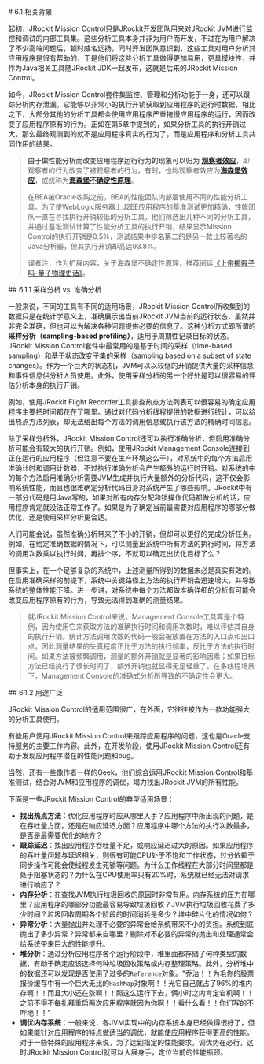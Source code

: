 <a name="6.1" />
# 6.1 相关背景

起初，JRockit Mission Control只是JRockit开发团队用来对JRockit JVM进行监控和调试的内部工具集。这些分析工具本身并非为用户而开发，不过在为用户解决了不少高端问题后，顿时威名远扬，同时开发团队意识到，这些工具对用户分析其应用程序是很有帮助的，于是他们将这些分析工具做得更加易用，更具模块性，并作为Java相关工具随JRockit JDK一起发布，这就是后来的JRockit Mission Control。

如今，JRockit Mission Control套件集监控、管理和分析功能于一身，还可以跟踪分析内存泄漏。它能够以非常小的执行开销获取到应用程序的运行时数据，相比之下，大部分其他的分析工具都会使用应用程序严重拖慢应用程序的运行，因而改变了应用程序原有的行为。正如在第5章中提到的，如果分析工具的执行开销过大，那么最终观测到的就不是应用程序真实的行为了，而是应用程序和分析工具共同作用的结果。

>由于做性能分析而改变应用程序运行行为的现象可以归为 [**观察者效应**][1]，即观察者的行为改变了被观察者的行为。有时，也称观察者效应为[**海森堡效应**][2]，或统称为[**海森堡不确定性原理**][3]。
>
>在BEA被Oracle收购之前，BEA的性能团队内部层使用不同的性能分析工具。为了使WebLogic服务器上J2EE应用程序的基准测试更加精确，性能团队一直在寻找执行开销较低的分析工具，他们筛选出几种不同的分析工具，并通过基准测试计算了性能分析工具的执行开销，结果显示Mission Control的执行开销是0.5%，测试结果中排名第二的是另一款比较著名的Java分析器，但其执行开销却高达93.8%。
>
>译者注，作为扩展内容，关于海森堡不确定性原理，推荐阅读[《上帝掷骰子吗-量子物理史话》][4]。

<a name="6.1.1" />
## 6.1.1 采样分析 vs. 准确分析

一般来说，不同的工具有不同的适用场景，JRockit Mission Control所收集到的数据只是在统计学意义上，准确展示出当前JRockit JVM当前的运行状态，虽然并非完全准确，但也可以为解决各种问题提供必要的信息了。这种分析方式即所谓的 **采样分析（sampling-based profiling）**，适用于周期性记录目标的状态。JRockit Mission Control套件中最常用的是基于时间的采样（time-based sampling）和基于状态改变子集的采样（sampling based on a subset of state changes）。作为一个巨大的状态机，JVM可以以较低的开销提供大量的采样信息和事件信息供分析人员使用。此外，使用采样分析的另一个好处是可以很容易的评估分析本身的执行开销。

例如，使用JRockit Flight Recorder工具排查热点方法列表可以很容易的确定应用程序主要把时间都花在了哪里。通过对代码分析线程提供的数据进行统计，可以给出热点方法列表，却无法给出每个方法的调用信息或执行该方法的精确时间信息。

除了采样分析外，JRockit Mission Control还可以执行准确分析，但启用准确分析可能会有较大的执行开销。例如，使用JRockit Management Console连接到正在运行的应用程序（但注意不要在生产环境这么干），对系统中的每个方法启用准确计时和调用计数器，不过执行准确分析会产生额外的运行时开销。对系统的中的每个方法启用准确分析需要JVM生成并执行大量额外的分析代码，这不仅会影响系统性能，而且也很难确定分析代码自身对系统产生了哪些影响。JRockit中有一部分代码是用Java写的，如果对所有内存分配和锁操作代码都做分析的话，应用程序肯定就没法正常工作了。如果是为了确定当前最需要对应用程序的哪部分做优化，还是使用采样分析更合适。

人们可能会说，虽然准确分析带来了不小的开销，但却可以更好的完成分析任务。例如，在给定准确数据的情况下，可以测量出系统中所有方法的执行时间，将方法的调用次数乘以执行时间，再排个序，不就可以确定出优化目标了么？

但事实上，在一个足够复杂的系统中，上述测量所得到的数据未必是真实有效的。在启用准确采样的前提下，系统中关键路径上方法的执行开销会迅速增大，并导致系统的整体性能下降。进一步讲，对系统中每个方法都做准确详细的分析有可能会改变应用程序原有的行为，导致无法得到准确的测量结果。

>就JRockit Mission Control来说，Management Console工具算是个特例，因为使用它来获取方法的准确执行时间和调用次数时，难以评估其自身的执行开销。统计方法调用次数的代码一般会被放置在方法的入口点和出口点，因此测量结果的失真程度正比于方法的执行频率，反比于方法的执行时间。如果方法被频繁调用，测量的额外开销就是显著的影响因素；如果目标方法已经执行了很长时间了，额外开销也就显得无足轻重了。在多线程场景下，Management Console的准确式分析所导致的不确定性会更大。

<a name="6.1.2" />
## 6.1.2 用途广泛

JRockit Mission Control的适用范围很广，在外面，它往往被作为一款功能强大的分析工具使用。

有些用户使用JRockit Mission Control来跟踪应用程序的问题，这也是Oracle支持服务的主要工作内容。此外，在开发阶段，使用JRockit Mission Control还有助于发现应用程序潜在的性能问题和bug。

当然，还有一些像作者一样的Geek，他们综合运用JRockit Mission Control和基准测试，结合对JVM和应用程序的调优，竭力找出JRockit JVM的所有性能。

下面是一些JRockit Mission Control的典型适用场景：

* **找出热点方法**：优化应用程序时应从哪里入手？应用程序中所出现的问题，是在吞吐量方面，还是在响应延迟方面？应用程序中哪个方法的执行次数最多，是否是最需要优化的地方？
* **跟踪延迟**：找出应用程序吞吐量不足，或响应延迟过大的原因。如果应用程序的吞吐量问题与延迟相关，则很有可能CPU处于不饱和工作状态，过分依赖于同步操作可能会使线程发生死锁等问题。为什么工作线程在大部分时间里都是处于阻塞状态的？为什么在CPU使用率只有20%时，系统就已经无法对请求进行响应了？
* **内存分析**：在查找JVM执行垃圾回收的原因时非常有用。内存系统的压力在哪里？应用程序的哪部分功能最容易导致垃圾回收？JVM执行垃圾回收花费了多少时间？垃圾回收周期各个阶段的时间消耗是多少？堆中碎片化的情况如何？
* **异常分析**：大量抛出并处理不必要的异常会给系统带来不小的负担。系统到底抛出了多少异常？异常都来自哪里？剔除对不必要的异常的抛出和处理通常会给系统带来巨大的性能提升。
* **堆分析**：通过分析应用程序各个运行阶段中，堆里面都存储了何种类型的数据，有助于确定应该选择何种垃圾回收策略或内存整理策略。此外，分析堆中的数据还可以发现是否使用了过多的`Reference`对象。"乔治！！为毛你的股票报价缓存中有一个巨大无比的`HashMap`对象啊！！光它自己就占了96%的堆内存啊！！而且大小还在涨啊！！照这么运行下去，俩小时之内肯定宕机啊！！之前不得不每礼拜重启两次应用程序就因为你啊！！看什么看！！你们写的不咋地！！"
* **调优内存系统**：一般来说，各JVM实现中的内存系统本身已经做得很好了，但如果能针对应用程序的特点做适当的调优，就能使应用程序获得更高的性能。对于一些特殊的应用程序来说，为了达到指定的性能要求，调优势在必行，这时JRockit Mission Control就可以大展身手，定位当前的性能瓶颈。






[1]:    http://en.wikipedia.org/wiki/Observer_effect_(physics)
[2]:    https://en.wikipedia.org/wiki/Heisenberg_effect
[3]:    https://en.wikipedia.org/wiki/Uncertainty_principle
[4]:    http://book.douban.com/subject/1467022/